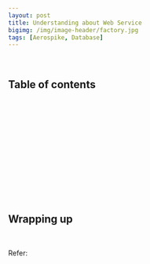 ```yaml
---
layout: post
title: Understanding about Web Service
bigimg: /img/image-header/factory.jpg
tags: [Aerospike, Database]
---
```




<br>

## Table of contents





<br>

## 






<br>

## 





<br>

## 





<br>

## 






<br>

## Wrapping up






<br>

Refer:

[]()
